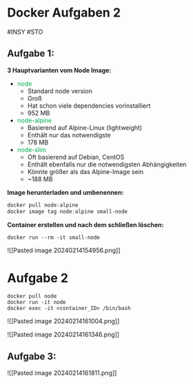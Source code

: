 # Docker Aufgaben 2
#INSY #STO

## Aufgabe 1:

**3 Hauptvarianten vom Node Image:**

- <span style="color:#00b050">node</span>
	- Standard node version
	- Groß
	- Hat schon viele dependencies vorinstalliert
	- 952 MB
- <span style="color:#00b050">node-alpine</span>
	- Basierend auf Alpine-Linux (lightweight)
	- Enthält nur das notwendigste
	- 178 MB
- <span style="color:#00b050">node-slim</span>
	- Oft basierend auf Debian, CentOS
	- Enthält ebenfalls nur die notwendigsten Abhängigkeiten
	- Könnte größer als das Alpine-Image sein
	- ~188 MB

**Image herunterladen und umbenennen:**

```powershell
docker pull node:alpine
docker image tag node:alpine small-node
```

**Container erstellen und nach dem schließen löschen:**

```
docker run --rm -it small-node
```
![[Pasted image 20240214154956.png]]


# Aufgabe 2

```
docker pull node
docker run -it node
docker exec -it <container_ID> /bin/bash
```

![[Pasted image 20240214161004.png]]

![[Pasted image 20240214161346.png]]


## Aufgabe 3:

![[Pasted image 20240214161811.png]]